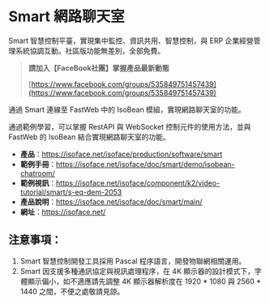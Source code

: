 # Smart 網路聊天室

Smart 智慧控制平臺，實現集中監控、資訊共用、智慧控制，與 ERP 企業經營管理系統協調互動。社區版功能無差別，全部免費。

> **請加入【FaceBook社團】掌握產品最新動態**
>
> [https://www.facebook.com/groups/535849751457439](https://www.facebook.com/groups/535849751457439)

通過 Smart 連線至 FastWeb 中的 IsoBean 模組，實現網路聊天室的功能。

通過範例學習，可以掌握 RestAPI 與 WebSocket 控制元件的使用方法，並與 FastWeb 的 IsoBean 結合實現網路聊天室的功能。

* **產品**：https://isoface.net/isoface/production/software/smart
* **範例手冊**：https://isoface.net/isoface/doc/smart/demo/isobean-chatroom/
* **範例視訊**：https://isoface.net/isoface/component/k2/video-tutorial/smart/s-eq-dem-2053
* **產品說明**：https://isoface.net/isoface/doc/smart/main/
* **網址**：https://isoface.net/

## 注意事項：
1. Smart 智慧控制開發工具採用 Pascal 程序語言，開發物聯網相關運用。
2. Smart 因支援多種通訊協定與視訊處理程序，在 4K 顯示器的設計模式下，字體顯示偏小，如不適應請先調整 4K 顯示器解析度在 1920 * 1080 與 2560 * 1440 之間，不便之處敬請見諒。